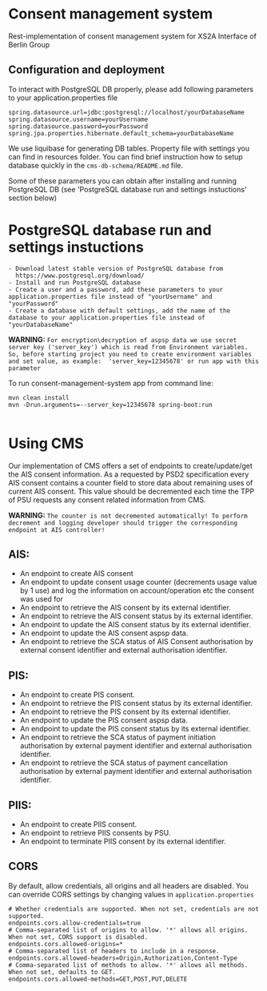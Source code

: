 # Consent management system

Rest-implementation of consent management system for XS2A Interface of Berlin Group

## Configuration and deployment
To interact with PostgreSQL DB properly, please add following parameters to your application.properties file 
```
spring.datasource.url=jdbc:postgresql://localhost/yourDatabaseName
spring.datasource.username=yourUsername
spring.datasource.password=yourPassword
spring.jpa.properties.hibernate.default_schema=yourDatabaseName
```
We use liquibase for generating DB tables. Property file with settings you can find in resources folder. You can find brief instruction how to setup database quickly in the `cms-db-schema/README.md` file.

Some of these parameters you can obtain after installing and running PostgreSQL DB (see 'PostgreSQL database run and settings instuctions' section below)

# PostgreSQL database run and settings instuctions
```
- Download latest stable version of PostgreSQL database from 
  https://www.postgresql.org/download/
- Install and run PostgreSQL database
- Create a user and a password, add these parameters to your application.properties file instead of "yourUsername" and "yourPassword"
- Create a database with default settings, add the name of the database to your application.properties file instead of "yourDatabaseName"
```

**WARNING:**  `For encryption\decryption of aspsp data we use secret server key ('server_key') which is read from Environment variables.  
So, before starting project you need to create environment variables and set value, as example:  'server_key=12345678' or run app with this parameter` 

To run consent-management-system app from command line:

```
mvn clean install 
mvn -Drun.arguments=--server_key=12345678 spring-boot:run
 
```


# Using CMS
Our implementation of CMS offers a set of endpoints to create/update/get the AIS consent information.
As a requested by PSD2 specification every AIS consent contains a counter field to store data about remaining uses of current AIS consent. 
This value should be decremented each time the TPP of PSU requests any consent related information from CMS.
 
**WARNING:** `The counter is not decremented automatically! To perform decrement and logging developer should trigger the corresponding endpoint at AIS controller!`
## AIS:
- An endpoint to create AIS consent
- An endpoint to update consent usage counter (decrements usage value by 1 use) and log the information on account/operation etc the consent was used for
- An endpoint to retrieve the AIS consent by its external identifier. 
- An endpoint to retrieve the AIS consent status by its external identifier.
- An endpoint to update the AIS consent status by its external identifier. 
- An endpoint to update the AIS consent aspsp data.
- An endpoint to retrieve the SCA status of AIS Consent authorisation by external consent identifier and external authorisation identifier.

## PIS:
- An endpoint to create PIS consent.
- An endpoint to retrieve the PIS consent status by its external identifier.
- An endpoint to retrieve the PIS consent by its external identifier. 
- An endpoint to update the PIS consent aspsp data.
- An endpoint to update the PIS consent status by its external identifier.
- An endpoint to retrieve the SCA status of payment initiation authorisation by external payment identifier and external authorisation identifier.
- An endpoint to retrieve the SCA status of payment cancellation authorisation by external payment identifier and external authorisation identifier.

## PIIS:
- An endpoint to create PIIS consent.
- An endpoint to retrieve PIIS consents by PSU.
- An endpoint to terminate PIIS consent by its external identifier.

## CORS
By default, allow credentials, all origins and all headers are disabled.
You can override CORS settings by changing values in `application.properties`
```
# Whether credentials are supported. When not set, credentials are not supported.
endpoints.cors.allow-credentials=true
# Comma-separated list of origins to allow. '*' allows all origins. When not set, CORS support is disabled.
endpoints.cors.allowed-origins=*
# Comma-separated list of headers to include in a response.
endpoints.cors.allowed-headers=Origin,Authorization,Content-Type
# Comma-separated list of methods to allow. '*' allows all methods. When not set, defaults to GET.
endpoints.cors.allowed-methods=GET,POST,PUT,DELETE
```
